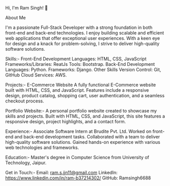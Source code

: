 Hi, I'm Ram Singh! 👋

About Me

I'm a passionate Full-Stack Developer with a strong foundation in both front-end and back-end technologies. I enjoy building scalable and efficient web applications that offer exceptional user experiences. With a keen eye for design and a knack for problem-solving, I strive to deliver high-quality software solutions.

Skills:-
Front-End Development
Languages: HTML, CSS, JavaScript
Frameworks/Libraries: ReatJs
Tools: Bootstrap.
Back-End Development
Languages: Python.
Frameworks: Django.
Other Skills
Version Control: Git, GitHub
Cloud Services: AWS.

Projects:-
E-Commerce Website
A fully functional E-Commerce website built with HTML, CSS, and JavaScript. Features include a responsive design, product catalog, shopping cart, user authentication, and a seamless checkout process.

Portfolio Website:-
A personal portfolio website created to showcase my skills and projects. Built with HTML, CSS, and JavaScript, this site features a responsive design, project highlights, and a contact form.

Experience:-
Associate Software Intern at Brudite Pvt. Ltd.
Worked on front-end and back-end development tasks.
Collaborated with a team to deliver high-quality software solutions.
Gained hands-on experience with various web technologies and frameworks.

Education:-
Master's degree in Computer Science from University of Technology, Jaipur.

Get in Touch:-
Email: ram.s.jjn11@gmail.com
LinkedIn: https://www.linkedin.com/in/ram-b37214302/
GitHub: Ramsingh6688

